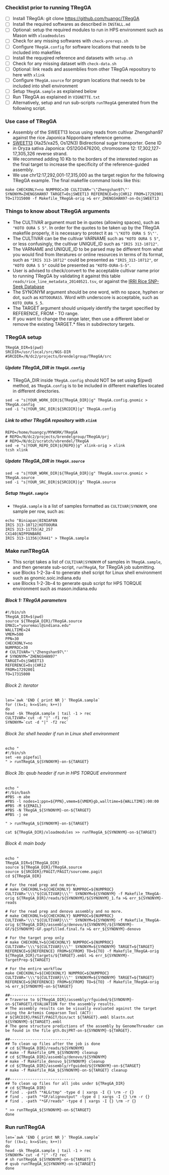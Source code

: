 ### Checklist prior to running TRegGA
- [ ] Install TRegGA: git clone https://github.com/huangc/TRegGA
- [ ] Install the required softwares as described in `INSTALL.md`
- [ ] Optional: setup the required modules to run in HPS environment such as Mason with `xloadmodules`
- [ ] Check for any missing softwares with `check-prereqs.sh` 
- [ ] Configure `TRegGA.config` for software locations that needs to be included into makefiles
- [ ] Install the requqired reference and datasets with `setup.sh`
- [ ] Check for any missing dataset with `check-data.sh`
- [ ] Optional: link reads and assemblies from other TRegGA repository to here with `xlink`
- [ ] Configure `TRegGA.source` for program locations that needs to be included into shell environment
- [ ] Setup `TRegGA.sample` as explained below
- [ ] Run TRegGA as explained in `VIGNETTE.txt`
- [ ] Alternatively, setup and run sub-scripts `runTRegGA` generated from the following script.  

### Use case of TRegGA
* Assembly of the SWEET13 locus using reads from cultivar Zhengshan97 against the rice Japonica Nipponbare reference genome.
* [SWEET13](http://plants.ensembl.org/Oryza_sativa/Gene/Summary?g=OS12G0476200;r=12:17302127-17305326;t=OS12T0476200-01) (Xa25/xa25, Os12N3) Bidirectional sugar transporter. Gene ID in Oryza sativa Japonica: OS12G0476200, chromosome 12: 17,302,127-17,305,326 reverse strand.
* We recommed adding 10 Kb to the borders of the interested region as the final target to increase the specificity of the reference-guided assembly.
* We use chr12:17,292,001-17,315,000 as the target region for the following TRegGA example. The final makefile command looks like this:
```
make CHECKONLY=no NUMPROC=30 CULTIVAR='\"Zhengshan97\"' SYNONYM=ZHENGSHAN97 TARGET=OsjSWEET13 REFERENCE=OsjCHR12 FROM=17292001 TO=17315000 -f Makefile_TRegGA-orig >& err_ZHENGSHAN97-on-OsjSWEET13
```
### Things to know about TRegGA arguments
* The CULTIVAR argument must be in quotes (allowing spaces), such as `"KOTO OURA S 5"`. In order for the quotes to be taken up by the TRegGA makefile properly, it is necessary to protect it as `'\"KOTO OURA S 5\"'`.
* The CULTIVAR can be the cultivar VARNAME such as `"KOTO OURA S 5"`, or less confusingly, the cultivar UNIQUE_ID such as `"IRIS 313-10712"`.
* The VARNAME and UNIQUE_ID to be parsed may be different from what you would find from literatures or online resources in terms of its format, such as `"IRIS 313-10712"` could be presented as `"IRIS_313-10712"`, or `"KOTO OURA S 5"` could be presented as `"KOTO-OURA-S-5"`.
* User is advised to check/convert to the acceptable cultivar name prior to running TRegGA by validating it against this table `reads/rice_line_metadata_20140521.tsv`, or against the [IRRI Rice SNP-Seek Database](http://oryzasnp.org/iric-portal/_variety.zul) 
* The SYNONYM argument should be one word, with no space, hyphen or dot, such as `KOTOOURAS5`. Word with underscore is acceptable, such as `KOTO_OURA_S_5`. 
* The TARGET argument should uniquely identify the target specified by REFERENCE, FROM - TO range.
* If you want to change the range later, then use a different label or remove the existing TARGET.* files in subdirectory targets.

### TRegGA setup
```
TRegGA_DIR=$(pwd)
SRCDIR=/usr/local/src/NGS-DIR
#SRCDIR=/N/dc2/projects/brendelgroup/TRegGA/src
```
##### Update TRegGA_DIR in `TRegGA.config`
* TRegGA_DIR inside `TRegGA.config` should NOT be set using $(pwd) method, as `TRegGA.config` is to be included in different makefiles located in different directories.
```
sed -e "s|YOUR_WORK_DIR|${TRegGA_DIR}|g" TRegGA.config.gnomic > TRegGA.config
sed -i "s|YOUR_SRC_DIR|${SRCDIR}|g" TRegGA.config
```
##### Link to other TRegGA repository with `xlink`
```
REPO=/home/huangcy/MYWORK/TRegGA
# REPO=/N/dc2/projects/brendelgroup/TRegGA/prj
# REPO=/N/dc2/scratch/vbrendel/TRegGA
sed -e "s|YOUR_REPO_DIR|${REPO}|g" xlink-orig > xlink
tcsh xlink
```
##### Update TRegGA_DIR in `TRegGA.source`
```
sed -e "s|YOUR_WORK_DIR|${TRegGA_DIR}|g" TRegGA.source.gnomic > TRegGA.source
sed -i "s|YOUR_SRC_DIR|${SRCDIR}|g" TRegGA.source
```
##### Setup `TRegGA.sample`
* `TRegGA.sample` is a list of samples formatted as `CULTIVAR|SYNONYM`, one sample per row, such as:
```
echo "Biniapan|BINIAPAN
IRIS 313-10712|KOTOOURA
IRIS 313-11755|A2_257
CX140|NIPPONBARE
IRIS 313-11356|CR441" > TRegGA.sample
```

### Make runTRegGA
* This script takes a list of `CULTIVAR|SYNONYM` of samples in `TRegGA.sample`, and then generate sub-script, `runTRegGA`, for TRegGA job submitting.
* use Blocks 1-2-3a-4 to generate shell script for Linux shell environment such as gnomic.soic.indiana.edu    
* use Blocks 1-2-3b-4 to generate qsub script for HPS TORQUE environment such as mason.indiana.edu    

##### Block 1: TRegGA parameters 
```
#!/bin/sh
TRegGA_DIR=$(pwd)
source ${TRegGA_DIR}/TRegGA.source
EMAIL="youremail@indiana.edu"
WALLTIME=24
VMEM=500
PPN=30
CHECKONLY=no
NUMPROC=30
# CULTIVAR='\"Zhengshan97\"'
# SYNONYM="ZHENGSHAN97"
TARGET=OsjSWEET13
REFERENCE=OsjCHR12
FROM=17292001
TO=17315000
```
###### Block 2: iterator
```
len=`awk 'END { print NR }' TRegGA.sample`
for ((k=1; k<=$len; k++))
do
head -$k TRegGA.sample | tail -1 > rec
CULTIVAR=`cut -d "|" -f1 rec`
SYNONYM=`cut -d "|" -f2 rec`
```
###### Block 3a: shell header if run in Linux shell environment
```
echo "
#!/bin/sh
set -eo pipefail
" > runTRegGA_${SYNONYM}-on-${TARGET}
```
###### Block 3b: qsub header if run in HPS TORQUE environment
```
echo "
#!/bin/bash
#PBS -m abe
#PBS -l nodes=1:ppn=${PPN},vmem=${VMEM}gb,walltime=${WALLTIME}:00:00
#PBS -M ${EMAIL}
#PBS -N TRegGA_${SYNONYM}-on-${TARGET}
#PBS -j oe

" > runTRegGA_${SYNONYM}-on-${TARGET}

cat ${TRegGA_DIR}/xloadmodules >> runTRegGA_${SYNONYM}-on-${TARGET}
```
###### Block 4: main body
```
echo "
TRegGA_DIR=${TRegGA_DIR}
source ${TRegGA_DIR}/TRegGA.source
source ${SRCDIR}/PAGIT/PAGIT/sourceme.pagit
cd ${TRegGA_DIR}

# For the read prep and no more.
# make CHECKONLY=${CHECKONLY} NUMPROC=${NUMPROC} CULTIVAR='\\\"${CULTIVAR}\\\"' SYNONYM=${SYNONYM} -f Makefile_TRegGA-orig ${TRegGA_DIR}/reads/${SYNONYM}/${SYNONYM}_1.fa >& err_${SYNONYM}-reads

# For the read prep and denovo assembly and no more.
# make CHECKONLY=${CHECKONLY} NUMPROC=${NUMPROC} CULTIVAR='\\\"${CULTIVAR}\\\"' SYNONYM=${SYNONYM} -f Makefile_TRegGA-orig ${TRegGA_DIR}/assembly/denovo/${SYNONYM}/${SYNONYM}-GF/${SYNONYM}-GF.gapfilled.final.fa >& err_${SYNONYM}-denovo

# For the target prep only
# make CHECKONLY=${CHECKONLY} NUMPROC=${NUMPROC} CULTIVAR='\\\"${CULTIVAR}\\\"' SYNONYM=${SYNONYM} TARGET=${TARGET} REFERENCE=${REFERENCE} FROM=${FROM} TO=${TO} -f Makefile_TRegGA-orig ${TRegGA_DIR}/targets/${TARGET}.embl >& err_${SYNONYM}-TargetPrep-${TARGET}

# For the entire workflow
make CHECKONLY=${CHECKONLY} NUMPROC=${NUMPROC} CULTIVAR='\\\"${CULTIVAR}\\\"' SYNONYM=${SYNONYM} TARGET=${TARGET} REFERENCE=${REFERENCE} FROM=${FROM} TO=${TO} -f Makefile_TRegGA-orig >& err_${SYNONYM}-on-${TARGET}

##---------------------------
# Traverse to ${TRegGA_DIR}/assembly/rfguided/${SYNONYM}-on-${TARGET}/EVALUATION for the assembly results.
# The assembly results can be visually evaluated against the target using the Artemis Comparson Tool (ACT):
# ${SRCDIR}/PAGIT/PAGIT/bin/act ${TARGET}.embl blastn.out ${SYNONYM}-${TARGET}.embl
# The gene structure predictions of the assembly by GenomeThreader can be found in the file gth.OsjPRT-on-${SYNONYM}-${TARGET}.

##---------------------------
## To clean up files after the job is done
# cd ${TRegGA_DIR}/reads/${SYNONYM}
# make -f Makefile_GPR_${SYNONYM} cleanup
# cd ${TRegGA_DIR}/assembly/denovo/${SYNONYM}
# make -f Makefile_denovo_${SYNONYM} cleanup
# cd ${TRegGA_DIR}/assembly/rfguided/${SYNONYM}-on-${TARGET}
# make -f Makefile_RGA_${SYNONYM}-on-${TARGET} cleanup

##-----------------------------
## To clean up files for all jobs under ${TRegGA_DIR}
# cd ${TRegGA_DIR}
# find . -path "*ALG/tmp" -type d | xargs -I {} \rm -r {}
# find . -path "*GF/alignoutput" -type d | xargs -I {} \rm -r {}
# find . -path "*GF/reads" -type d | xargs -I {} \rm -r {}

" >> runTRegGA_${SYNONYM}-on-${TARGET}
done
```

### Run runTRegGA
```
len=`awk 'END { print NR }' TRegGA.sample`
for ((k=1; k<=$len; k++))
do
head -$k TRegGA.sample | tail -1 > rec
SYNONYM=`cut -d "|" -f2 rec`
# sh runTRegGA_${SYNONYM}-on-${TARGET} &
# qsub runTRegGA_${SYNONYM}-on-${TARGET}
done
```


